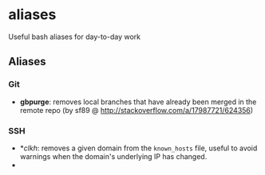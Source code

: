 # aliases
Useful bash aliases for day-to-day work

## Aliases

### Git
* **gbpurge**: removes local branches that have already been merged in the remote repo (by sf89 @ http://stackoverflow.com/a/17987721/624356)

### SSH
* **clkh*: removes a given domain from the `known_hosts` file, useful to avoid warnings when the domain's underlying IP has changed.
* 
